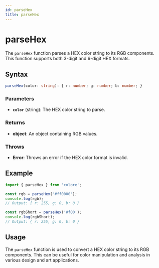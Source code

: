 ```yaml
---
id: parseHex
title: parseHex
---
```


# parseHex

The `parseHex` function parses a HEX color string to its RGB components. This function supports both 3-digit and 6-digit HEX formats.

## Syntax

```typescript
parseHex(color: string): { r: number; g: number; b: number; }
```

### Parameters

- **`color`** (string): The HEX color string to parse.

### Returns

- **object**: An object containing RGB values.

### Throws

- **Error**: Throws an error if the HEX color format is invalid.

## Example

```typescript
import { parseHex } from 'colore';

const rgb = parseHex('#ff0000');
console.log(rgb);
// Output: { r: 255, g: 0, b: 0 }

const rgbShort = parseHex('#f00');
console.log(rgbShort);
// Output: { r: 255, g: 0, b: 0 }
```

## Usage

The `parseHex` function is used to convert a HEX color string to its RGB components. This can be useful for color manipulation and analysis in various design and art applications.
